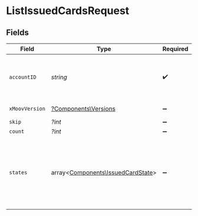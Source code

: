 # ListIssuedCardsRequest


## Fields

| Field                                                                                                                     | Type                                                                                                                      | Required                                                                                                                  | Description                                                                                                               | Example                                                                                                                   |
| ------------------------------------------------------------------------------------------------------------------------- | ------------------------------------------------------------------------------------------------------------------------- | ------------------------------------------------------------------------------------------------------------------------- | ------------------------------------------------------------------------------------------------------------------------- | ------------------------------------------------------------------------------------------------------------------------- |
| `accountID`                                                                                                               | *string*                                                                                                                  | :heavy_check_mark:                                                                                                        | The Moov business account for which the cards have been issued.                                                           |                                                                                                                           |
| `xMoovVersion`                                                                                                            | [?Components\Versions](../../Models/Components/Versions.md)                                                               | :heavy_minus_sign:                                                                                                        | Specify an API version.                                                                                                   |                                                                                                                           |
| `skip`                                                                                                                    | *?int*                                                                                                                    | :heavy_minus_sign:                                                                                                        | N/A                                                                                                                       | 60                                                                                                                        |
| `count`                                                                                                                   | *?int*                                                                                                                    | :heavy_minus_sign:                                                                                                        | N/A                                                                                                                       | 20                                                                                                                        |
| `states`                                                                                                                  | array<[Components\IssuedCardState](../../Models/Components/IssuedCardState.md)>                                           | :heavy_minus_sign:                                                                                                        | Optional, comma-separated states to filter the Moov list issued cards response. For example `active,pending-verification` |                                                                                                                           |